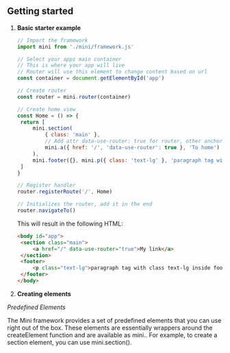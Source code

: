 ## Getting started

1. **Basic starter example**

   ```javascript
   // Import the framework
   import mini from './mini/framework.js'

   // Select your apps main container
   // This is where your app will live
   // Router will use this element to change content based on url
   const container = document.getElementById('app')

   // Create router
   const router = mini.router(container)

   // Create home view
   const Home = () => {
   	return [
   		mini.section(
   			{ class: 'main' },
   			// Add attr data-use-router: true for router, other anchor tags will have default behavior
   			mini.a({ href: '/', 'data-use-router': true }, 'To home')
   		),
   		mini.footer({}, mini.p({ class: 'text-lg' }, 'paragraph tag with class text-lg inside footer tag')),
   	]
   }

   // Register handler
   router.registerRoute('/', Home)

   // Initializes the router, add it in the end
   router.navigateTo()
   ```

   This will result in the following HTML:

   ```html
   <body id="app">
   	<section class="main">
   		<a href="/" data-use-router="true">My link</a>
   	</section>
   	<footer>
   		<p class="text-lg">paragraph tag with class text-lg inside footer tag</p>
   	</footer>
   </body>
   ```

2. **Creating elements**

_Predefined Elements_

The Mini framework provides a set of predefined elements that you can use right out of the box. These elements are essentially wrappers around the createElement function and are available as mini.<elementName>. For example, to create a section element, you can use mini.section().
